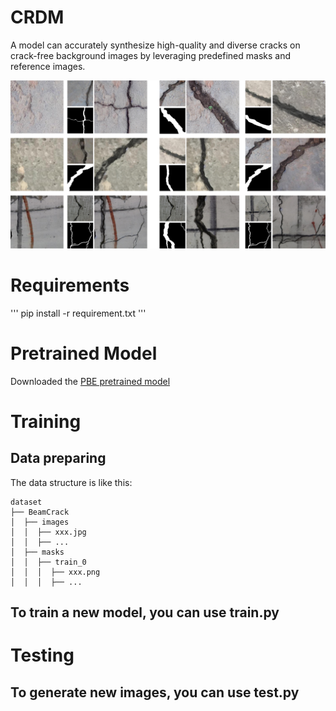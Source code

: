 CRDM 
====
A model can accurately synthesize high-quality and diverse cracks on crack-free background images by leveraging predefined masks and reference images.  

![](fig/1.jpg)

# Requirements
'''
pip install -r requirement.txt
'''
# Pretrained Model
Downloaded the [PBE pretrained model](https://drive.google.com/file/d/15QzaTWsvZonJcXsNv-ilMRCYaQLhzR_i/view?usp=share_link)
# Training
## Data preparing
The data structure is like this:
```
dataset
├── BeamCrack
│  ├── images
│  │  ├── xxx.jpg
│  │  ├── ...
│  ├── masks
│  │  ├── train_0
│  │  │  ├── xxx.png
│  │  │  ├── ...
```
## To train a new model, you can use train.py
# Testing
## To generate new images, you can use test.py
